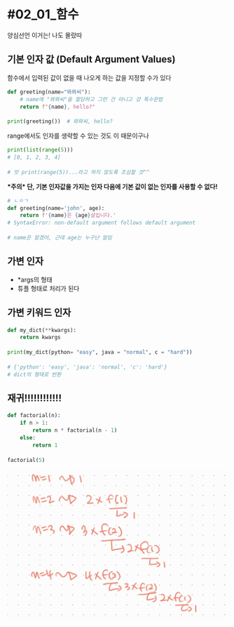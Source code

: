 # #02_01_함수

양심선언 이거는! 나도 몰랐따



## 기본 인자 값 (Default Argument Values)

함수에서 입력된 값이 없을 때 나오게 하는 값을 지정할 수가 있다

```python
def greeting(name="뫄뫄씨"):
    # name에 "뫄뫄씨"을 할당하고 그런 건 아니고 걍 특수문법
    return f"{name}, hello?"

print(greeting())  # 뫄뫄씨, hello?
```



range에서도 인자를 생략할 수 있는 것도 이 때문이구나

```python
print(list(range(5)))
# [0, 1, 2, 3, 4]

# 앗 print(range(5))...라고 하지 않도록 조심할 것^^ 
```



**\*주의\* 단, 기본 인자값을 가지는 인자 다음에 기본 값이 없는 인자를 사용할 수 없다!**

```python
# ㄴㅇㄱ
def greeting(name='john', age):
    return f'{name}은 {age}살입니다.'
# SyntaxError: non-default argument follows default argument

# name은 알겠어, 근데 age는 누구냔 말임
```



## 가변 인자

* *args의 형태
* 튜플 형태로 처리가 된다



## 가변 키워드 인자

```python
def my_dict(**kwargs):
    return kwargs

print(my_dict(python= "easy", java = "normal", c = "hard"))

# {'python': 'easy', 'java': 'normal', 'c': 'hard'}
# dict의 형태로 반환
```



## 재귀!!!!!!!!!!!!

```python
def factorial(n):
    if n > 1:
        return n * factorial(n - 1)
    else:
        return 1

factorial(5)
```

![image-20220126233620265](python_02.assets/image-20220126233620265.png)
